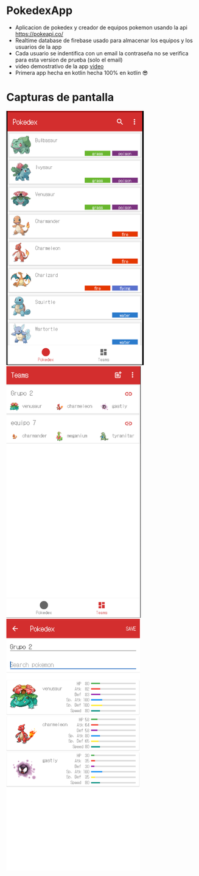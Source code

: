 # PokedexApp
* Aplicacion de pokedex y creador de equipos pokemon usando la api https://pokeapi.co/
* Realtime database de firebase usado para almacenar los equipos y los usuarios de la app
* Cada usuario se indentifica con un email la contraseña no se verifica para esta version de prueba (solo el email)
* video demostrativo de la app  [video](https://drive.google.com/file/d/1lFaID_y4LjRnPSF5F8JwyLU-FIOBO0y7/view)
* Primera app hecha en kotlin hecha 100% en kotlin 😎

# Capturas de pantalla
 
![Captura 1](/images/captura1.png)
![Captura 2](/images/captura2.png)
![Captura 3](/images/captura3.png)
